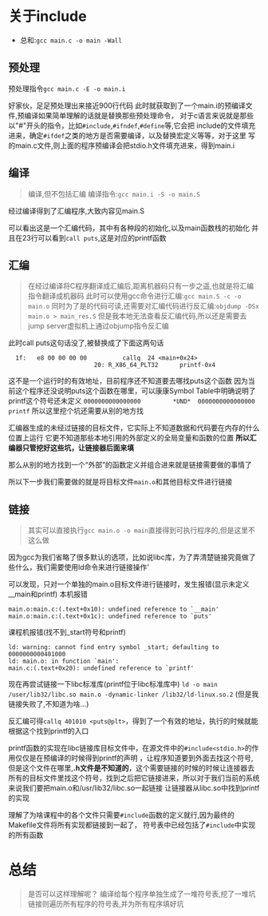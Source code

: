 # 关于include

- 总和:`gcc main.c -o main -Wall`

## 预处理

预处理指令`gcc main.c -E -o main.i`

好家伙，足足预处理出来接近900行代码
此时就获取到了一个main.i的预编译文件,预编译如果简单理解的话就是替换那些预处理命令，
对于c语言来说就是那些以"#"开头的指令，比如`#include`,`#ifndef`,`#define`等,它会把
include的文件填充进来，确定`#ifdef`之类的地方是否需要编译，以及替换宏定义等等，对于这里
写的main.c文件,则上面的程序预编译会把stdio.h文件填充进来，得到main.i

## 编译

> 编译,但不包括汇编
> 编译指令:`gcc main.i -S -o main.S`

经过编译得到了汇编程序,大致内容见main.S

可以看出这是一个汇编代码，其中有各种段的初始化,以及main函数栈的初始化
并且在23行可以看到`call puts`,这是对应的printf函数

## 汇编

> 在经过编译将C程序翻译成汇编后,距离机器码只有一步之遥,也就是将汇编指令翻译成机器码
> 此时可以使用gcc命令进行汇编:`gcc main.S -c -o main.o`
> 同时为了是的代码可读,还需要对汇编代码进行反汇编:`objdump -DSx main.o > main_res.S`
但是我本地无法查看反汇编代码,所以还是需要去jump server虚拟机上通过objump指令反汇编

此时call puts这句话没了,被替换成了下面这两句话
```x64
  1f:   e8 00 00 00 00          callq  24 <main+0x24>
                        20: R_X86_64_PLT32      printf-0x4
```
这不是一个运行时的有效地址，目前程序还不知道要去哪找puts这个函数
因为当前这个程序还没说明puts这个函数在哪里，可以康康Symbol Table中明确说明了printf这个符号还未定义
`0000000000000000         *UND*  0000000000000000 printf`
所以这里挖个坑还需要从别的地方找

汇编器生成的未经过链接的目标文件，它实际上不知道数据和代码要在内存的什么位置上运行
它更不知道那些本地引用的外部定义的全局变量和函数的位置
**所以汇编器只管挖好这些坑，让链接器后面来填**

那么从别的地方找到一个“外部”的函数定义并组合进来就是链接需要做的事情了

所以下一步我们需要做的就是将目标文件`main.o`和其他目标文件进行链接

## 链接

> 其实可以直接执行`gcc main.o -o main`直接得到可执行程序的,但是这里不这么做

因为gcc为我们省略了很多默认的选项，比如说libc库，为了弄清楚链接究竟做了些什么，我们需要使用ld命令来进行链接操作‘

可以发现，只对一个单独的main.o目标文件进行链接时，发生报错(显示未定义__main和printf)
本机报错
```shell
main.o:main.c:(.text+0x10): undefined reference to `__main'
main.o:main.c:(.text+0x1c): undefined reference to `puts'
```
课程机报错(找不到_start符号和printf)
```shell
ld: warning: cannot find entry symbol _start; defaulting to 0000000000401000
ld: main.o: in function `main':
main.c:(.text+0x20): undefined reference to `printf'
```

现在再尝试链接一下libc标准库(printf位于libc标准库中)
`ld -o main /user/lib32/libc.so main.o -dynamic-linker /lib32/ld-linux.so.2`
(但是我链接失败了,不知道为啥...)

反汇编可得`callq 401010 <puts@plt>`，得到了一个有效的地址，执行的时候就能根据这个找到printf的入口

printf函数的实现在libc链接库目标文件中，在源文件中的`#include<stdio.h>`的作用仅仅是在预编译的时候得到printf的声明
，让程序知道要到外面去找这个符号,但是这个文件在哪里,**.h文件是不知道的**，这个需要链接的时候的时候让连接器去所有的目标文件里找这个符号，找到之后把它链接进来，所以对于我们当前的系统来说我们要把main.o和/usr/lib32/libc.so一起链接
让链接器从libc.so中找到printf的实现

理解了为啥课程中的各个文件只需要`#include`函数的定义就行,因为最终的Makefile文件将所有实现都链接到一起了，
符号表中已经包括了`#include`中实现的所有函数

# 总结

> 是否可以这样理解呢？
> 编译给每个程序单独生成了一堆符号表,挖了一堆坑
> 链接则遍历所有程序的符号表,并为所有程序填好坑